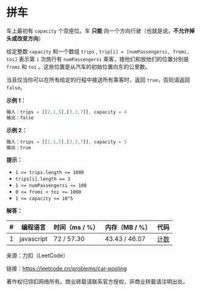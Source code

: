 # 拼车

车上最初有 `capacity` 个空座位。车 **只能** 向一个方向行驶（也就是说，**不允许掉头或改变方向**）

给定整数 `capacity` 和一个数组 `trips` ,  `trip[i] = [numPassengersi, fromi, toi]` 表示第 `i` 次旅行有 `numPassengersi` 乘客，接他们和放他们的位置分别是 `fromi` 和 `toi` 。这些位置是从汽车的初始位置向东的公里数。

当且仅当你可以在所有给定的行程中接送所有乘客时，返回 `true`，否则请返回 `false`。

**示例 1：**

``` javascript
输入：trips = [[2,1,5],[3,3,7]], capacity = 4
输出：false
```

**示例 2：**

``` javascript
输入：trips = [[2,1,5],[3,3,7]], capacity = 5
输出：true
```

**提示：**

- `1 <= trips.length <= 1000`
- `trips[i].length == 3`
- `1 <= numPassengersi <= 100`
- `0 <= fromi < toi <= 1000`
- `1 <= capacity <= 10^5`

**解答：**

**#**|**编程语言**|**时间（ms / %）**|**内存（MB / %）**|**代码**
--|--|--|--|--
1|javascript|72 / 57.30|43.43 / 46.07|[计数](./javascript/ac_v1.js)

来源：力扣（LeetCode）

链接：https://leetcode.cn/problems/car-pooling

著作权归领扣网络所有。商业转载请联系官方授权，非商业转载请注明出处。
